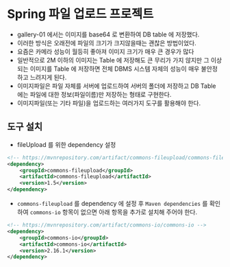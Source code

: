 # Spring 파일 업로드 프로젝트
- gallery-01 에서는 이미지를 base64 로 변환하여 DB table 에 저장했다.
- 이러한 방식은 오래전에 파일의 크기가 크지않을때는 괜찮은 방법이었다.
- 요즘은 카메라 성능이 월등히 좋아져 이미지 크기가 매우 큰 경우가 많다
- 일반적으로 2M 이하의 이미지는 Table 에 저장해도 큰 무리가 가지 않지만 그 이상되는 이미지를 Table 에 저장하면 전체 DBMS 시스템 자체의 성능이 매우 불안정하고 느려지게 된다.
- 이미지파일은 파일 자체를 서버에 업로드하여 서버의 폴더에 저장하고 DB Table 에는 파일에 대한 정보(파일이름)만 저장하는 형태로 구현한다.
- 이미지파일(또는 기타 파일)을 업로드하는 여러가지 도구를 활용해야 한다.

## 도구 설치
- fileUpload 를 위한 dependency 설정
```xml
<!-- https://mvnrepository.com/artifact/commons-fileupload/commons-fileupload -->
<dependency>
    <groupId>commons-fileupload</groupId>
    <artifactId>commons-fileupload</artifactId>
    <version>1.5</version>
</dependency>

```
- `commons-fileupload` 를 dependency 에 설정 후 `Maven dependencies` 를 확인하여 `commons-io` 항목이 없으면 아래 항목을 추가로 설치해 주어야 한다.
```xml
<!-- https://mvnrepository.com/artifact/commons-io/commons-io -->
<dependency>
    <groupId>commons-io</groupId>
    <artifactId>commons-io</artifactId>
    <version>2.16.1</version>
</dependency>

```